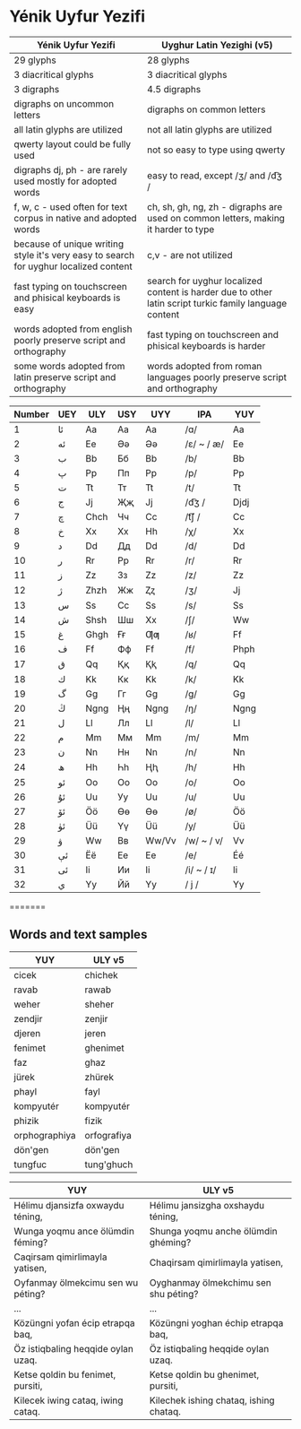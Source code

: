 # Yénik Uyfur Yezifi

| Yénik Uyfur Yezifi                                                                    | Uyghur Latin Yezighi (v5)                                                                              |
|---------------------------------------------------------------------------------------|--------------------------------------------------------------------------------------------------------|
| 29 glyphs                                                                             | 28 glyphs                                                                                              |
| 3 diacritical glyphs                                                                  | 3 diacritical glyphs                                                                                   |
| 3 digraphs                                                                            | 4.5 digraphs                                                                                           |
| digraphs on uncommon letters                                                          | digraphs on common letters                                                                             |
| all latin glyphs are utilized                                                         | not all latin glyphs are utilized                                                                      |
| qwerty layout could be fully used                                                     | not so easy to type using qwerty                                                                       |
| digraphs dj, ph - are rarely used mostly for adopted words                            | easy to read, except /ʒ/ and /d͡ʒ /                                                                    |
| f, w, c - used often for text corpus in native and adopted words                      | ch, sh, gh, ng, zh - digraphs are used on common letters, making it harder to type                     |
| because of unique writing style it's very easy to search for uyghur localized content | c,v - are not utilized                                                                                 |
| fast typing on touchscreen and phisical keyboards is easy                             | search for uyghur localized content is harder due to other latin script turkic family language content |
| words adopted from english poorly preserve script and orthography                     | fast typing on touchscreen and phisical keyboards is harder                                            |
| some words adopted from latin preserve script and orthography                         | words adopted from roman languages poorly preserve script and orthography                              |


| Number | UEY | ULY  | USY | UYY   | IPA        | YUY  |
|--------|-----|------|-----|-------|------------|------|
| 1      | ئا‎ | Aa   | Аа  | Aa    | /ɑ/        | Aa   |
| 2      | ئە‎ | Ee   | Әә  | Əə    | /ɛ/ ~ / æ/ | Ee   |
| 3      | ب‎  | Bb   | Бб  | Bb    | /b/        | Bb   |
| 4      | پ‎  | Pp   | Пп  | Pp    | /p/        | Pp   |
| 5      | ت‎  | Tt   | Тт  | Tt    | /t/        | Tt   |
| 6      | ج‎  | Jj   | Җҗ  | Jj    | /d͡ʒ /     | Djdj |
| 7      | چ‎  | Chch | Чч  | Cc    | /t͡ʃ /     | Cc   |
| 8      | خ‎  | Xx   | Хх  | Hh    | /χ/        | Xx   |
| 9      | د‎  | Dd   | Дд  | Dd    | /d/        | Dd   |
| 10     | ر‎  | Rr   | Рр  | Rr    | /r/        | Rr   |
| 11     | ز‎  | Zz   | Зз  | Zz    | /z/        | Zz   |
| 12     | ژ‎  | Zhzh | Жж  | Ⱬⱬ    | /ʒ/        | Jj   |
| 13     | س‎  | Ss   | Сс  | Ss    | /s/        | Ss   |
| 14     | ش‎  | Shsh | Шш  | Xx    | /ʃ/        | Ww   |
| 15     | غ‎  | Ghgh | Ғғ  | Ƣƣ    | /ʁ/        | Ff   |
| 16     | ف‎  | Ff   | Фф  | Ff    | /f/        | Phph |
| 17     | ق‎  | Qq   | Ққ  | Ⱪⱪ    | /q/        | Qq   |
| 18     | ك‎  | Kk   | Кк  | Kk    | /k/        | Kk   |
| 19     | گ‎  | Gg   | Гг  | Gg    | /ɡ/        | Gg   |
| 20     | ڭ‎  | Ngng | Ңң  | Ngng  | /ŋ/        | Ngng |
| 21     | ل‎  | Ll   | Лл  | Ll    | /l/        | Ll   |
| 22     | م‎  | Mm   | Мм  | Mm    | /m/        | Mm   |
| 23     | ن‎  | Nn   | Нн  | Nn    | /n/        | Nn   |
| 24     | ھ‎  | Hh   | Һһ  | Ⱨⱨ    | /h/        | Hh   |
| 25     | ئو‎ | Oo   | Оо  | Oo    | /o/        | Oo   |
| 26     | ئۇ‎ | Uu   | Уу  | Uu    | /u/        | Uu   |
| 27     | ئۆ‎ | Öö   | Өө  | Ɵɵ    | /ø/        | Öö   |
| 28     | ئۈ‎ | Üü   | Үү  | Üü    | /y/        | Üü   |
| 29     | ۋ‎  | Ww   | Вв  | Ww/Vv | /w/ ~ / v/ | Vv   |
| 30     | ئې‎ | Ëë   | Ее  | Ee    | /e/        | Éé   |
| 31     | ئى‎ | Ii   | Ии  | Ii    | /i/ ~ / ɪ/ | Ii   |
| 32     | ي‎  | Yy   | Йй  | Yy    | / j /      | Yy   |

=======
## Words and text samples

| YUY           | ULY v5      |
|---------------|-------------|
| cicek         | chichek     |
| ravab         | rawab       |
| weher         | sheher      |
| zendjir       | zenjir      |
| djeren        | jeren       |
| fenimet       | ghenimet    |
| faz           | ghaz        |
| jürek         | zhürek      |
| phayl         | fayl        |
| kompyutér     | kompyutér   |
| phizik        | fizik       |
| orphographiya | orfografiya |
| dön'gen       | dön'gen     |
| tungfuc       | tung'ghuch  |

|              YUY                   |                 ULY v5                 |
|------------------------------------|----------------------------------------|
| Hélimu djansizfa oxwaydu téning,   | Hélimu jansizgha oxshaydu téning,      |
| Wunga yoqmu ance ölümdin féming?   | Shunga yoqmu anche ölümdin ghéming?    |
| Caqirsam qimirlimayla yatisen,     | Chaqirsam qimirlimayla yatisen,        |
| Oyfanmay ölmekcimu sen wu péting?  | Oyghanmay ölmekchimu sen shu péting?   |
| ...                                | ... 
| Közüngni yofan écip etrapqa baq,   | Közüngni yoghan échip etrapqa baq,     |
| Öz istiqbaling heqqide oylan uzaq. | Öz istiqbaling heqqide oylan uzaq.     |
| Ketse qoldin bu fenimet, pursiti,  | Ketse qoldin bu ghenimet, pursiti,     |
| Kilecek iwing cataq, iwing cataq.  | Kilechek ishing chataq, ishing chataq. |
